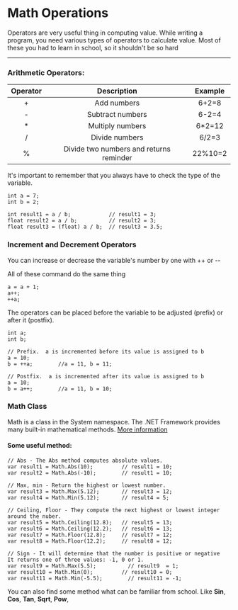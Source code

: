 Math Operations
===================

Operators are very useful thing in computing value. While writing a program, you need various types of operators to calculate value.
Most of these you had to learn in school, so it shouldn't be so hard

----------

### Arithmetic Operators:



|    Operator  |         Description        |        Example       |
|:------------:|:--------------------------:|:--------------------:|
|      +       | Add numbers                |        6+2=8         |
|      -       |      Subtract numbers      |        6-2=4         |
|      *       |      Multiply numbers      |        6*2=12        |
|      /       |      Divide numbers        |        6/2=3         |
|      %       |      Divide two numbers and returns reminder      |  22%10=2  |


It's important to remember that you always have to check the type of the variable.

```
int a = 7;
int b = 2;

int result1 = a / b;            // result1 = 3;
float result2 = a / b;          // result2 = 3;
float result3 = (float) a / b;  // result3 = 3.5;
```
### Increment and Decrement Operators
You can increase or decrease the variable's number by one with ++ or --

All of these command do the same thing
```
a = a + 1;
a++;
++a;
```
The operators can be placed before the variable to be adjusted (prefix) or after it (postfix).
```
int a;
int b;
 
// Prefix.  a is incremented before its value is assigned to b
a = 10;
b = ++a;        //a = 11, b = 11;
 
// Postfix.  a is incremented after its value is assigned to b
a = 10;
b = a++;        //a = 11, b = 10;
```

### Math Class

Math is a class in the System namespace. The .NET Framework provides many built-in mathematical methods.
[More information](https://msdn.microsoft.com/en-us/library/system.math%28v=vs.110%29.aspx)

#### Some useful method:

```
// Abs - The Abs method computes absolute values.
var result1 = Math.Abs(10);         // result1 = 10;
var result2 = Math.Abs(-10);        // result1 = 10;

// Max, min - Return the highest or lowest number.
var result3 = Math.Max(5.12);       // result3 = 12;
var result4 = Math.Min(5.12);       // result4 = 5;

// Ceiling, Floor - They compute the next highest or lowest integer around the nuber.
var result5 = Math.Ceiling(12.8);   // result5 = 13;
var result6 = Math.Ceiling(12.2);   // result6 = 13;
var result7 = Math.Floor(12.8);     // result7 = 12;
var result8 = Math.Floor(12.2);     // result8 = 12;

// Sign - It will determine that the number is positive or negative  It returns one of three values: -1, 0 or 1.
var result9 = Math.Max(5.5);          // result9  = 1;
var result10 = Math.Min(0);         // result10 = 0;
var result11 = Math.Min(-5.5);        // result11 = -1;
```
You can also find some method what can be familiar from school. Like **Sin**, **Cos**, **Tan**, **Sqrt**, **Pow**,
